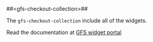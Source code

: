 ##&lt;gfs-checkout-collection&gt;##

The `gfs-checkout-collection` include all of the widgets.

Read the documentation at [GFS widget portal](http://gfsdeveloperportal.azurewebsites.net/documentation/gfs-checkout/the-gfs-checkout-widgets/introduction/ "The GFS Checkout Widget Collection")